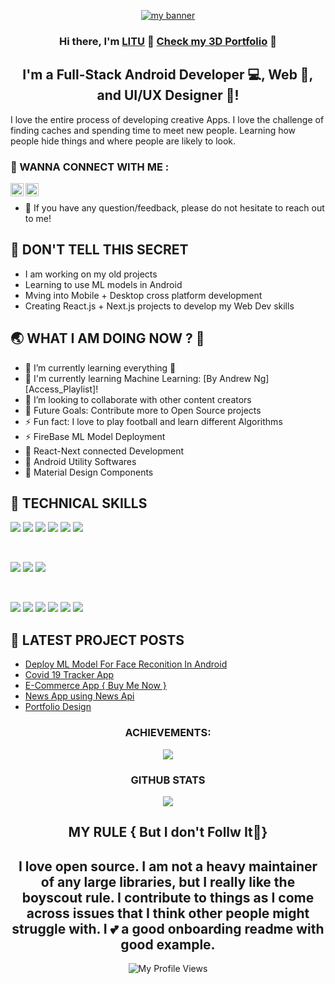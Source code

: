 <p align="center">
  <a href="" target="_blank" rel="noreferrer"><img src="https://user-images.githubusercontent.com/72146816/187273296-59bf975a-4b24-4cc4-8c7c-f597bc730f2f.png" alt="my banner"></a>

</p>

<h3 align="center">
Hi there, I'm <a href="https://prabhu-official.github.io/myportfoliowebsite/" target="_blank" rel="noreferrer">LITU</a> 👋
<a href="https://developer-prabhu.netlify.app/" target="_blank" rel="noreferrer">Check my 3D Portfolio</a> 👋
</h3>

<h2 align="center">
I'm a Full-Stack Android Developer 💻, Web 📸, and UI/UX Designer 🎨!
</h2> 

I love the entire process of developing creative Apps. I love the challenge of finding caches and spending time to meet new people. Learning how people hide things and where people are likely to look.

### 🤝 WANNA CONNECT WITH ME :

<a href="https://www.linkedin.com/in/prabhu-prasad-penthoi-73b870189"><img align="left" src="https://raw.githubusercontent.com/yushi1007/yushi1007/main/images/linkedin.svg" alt="Prabhu | LinkedIn" width="21px"/></a>
<a href="https://www.instagram.com/i_am_freak_treat"><img align="left" src="https://raw.githubusercontent.com/yushi1007/yushi1007/main/images/instagram.svg" alt="Prabhu | Instagram" width="21px"/></a>
</br>
- 💬 If you have any question/feedback, please do not hesitate to reach out to me!

## 🔭 DON'T TELL THIS SECRET

- I am working on my old projects
- Learning to use ML models in Android
- Mving into Mobile + Desktop cross platform development
- Creating React.js + Next.js projects to develop my Web Dev skills

## 🌏 WHAT I AM DOING NOW ? 🤔

- 🌱 I’m currently learning everything 🤣
- 🔭 I'm currently learning Machine Learning: [By Andrew Ng][Access_Playlist]!
- 👯 I’m looking to collaborate with other content creators
- 🥅 Future Goals: Contribute more to Open Source projects
- ⚡ Fun fact: I love to play football and learn different Algorithms
- ⚡ FireBase ML Model Deployment
- 🥅 React-Next connected Development
- 👯 Android Utility Softwares
- 🔭 Material Design Components

## 💼 TECHNICAL SKILLS

![](https://img.shields.io/badge/Code-React-informational?style=flat&logo=react&color=61DAFB)
![](https://img.shields.io/badge/Code-Redux-informational?style=flat&logo=Redux&color=764ABC)
![](https://img.shields.io/badge/Code-Ruby_on_Rails-informational?style=flat&logo=Ruby-On-Rails&color=CC0000)
![](https://img.shields.io/badge/Code-HTML5-informational?style=flat&logo=HTML5&color=E34F26)
![](https://img.shields.io/badge/Code-PostgreSQL-informational?style=flat&logo=PostgreSQL&color=336791)
![](https://img.shields.io/badge/Code-SQLite-informational?style=flat&logo=SQLite&color=003B57)

</br>

![](https://img.shields.io/badge/Style-Bootstrap-informational?style=flat&logo=Bootstrap&color=7952B3)
![](https://img.shields.io/badge/Style-CSS3-informational?style=flat&logo=CSS3&color=1572B6)
![](https://img.shields.io/badge/Style-styled--components-informational?style=flat&logo=styled-components&color=DB7093)


</br>

![](https://img.shields.io/badge/Tools-Figma-informational?style=flat&logo=Figma&color=F24E1E)
![](https://img.shields.io/badge/Tools-NPM-informational?style=flat&logo=NPM&color=CB3837)
![](https://img.shields.io/badge/Tools-Heroku-informational?style=flat&logo=Heroku&color=430098)
![](https://img.shields.io/badge/Tools-Netlify-informational?style=flat&logo=netlify&color=00C7B7)
![](https://img.shields.io/badge/Tools-Git-informational?style=flat&logo=Git&color=F05032)
![](https://img.shields.io/badge/Tools-GitHub-informational?style=flat&logo=GitHub&color=181717)

## 📝 LATEST PROJECT POSTS

- [Deploy ML Model For Face Reconition In Android](https://github.com/PRABHU-OFFICIAL/Face-Detector-App-using-FireBase-ML-Kit)
- [Covid 19 Tracker App](https://github.com/PRABHU-OFFICIAL/Covid_19_Tracker_App)
- [E-Commerce App { Buy Me Now }](https://github.com/PRABHU-OFFICIAL/BUYMENOW)
- [News App using News Api](https://github.com/PRABHU-OFFICIAL/NewsApp)
- [Portfolio Design](https://github.com/PRABHU-OFFICIAL/PRABHU-OFFICIAL)

<h3 align="center">ACHIEVEMENTS:</h3>

<p align="center"><image src = "https://camo.githubusercontent.com/943395c670908eb6067428c50910566c6090d18501e06b796fa459c95ca8cfc8/68747470733a2f2f6769746875622d70726f66696c652d74726f7068792e76657263656c2e6170702f3f757365726e616d653d73616d62697472616a267468656d653d64726163756c61"></p>

<h3 align="center">GITHUB STATS</h3> 

<p align="center"><image src = "https://github-readme-stats.vercel.app/api?username=PRABHU-OFFICIAL&&show_icons=true&title_color=ffffff&icon_color=bb2acf&text_color=daf7dc&bg_color=151515"></p>

<h2 align = "center">MY RULE { But I don't Follw It🤪}</h2>

<h2 align = "center">I love open source. I am not a heavy maintainer of any large libraries, but I really like the boyscout rule. I contribute to things as I come across issues that I think other people might struggle with. I 💕 a good onboarding readme with good example.</h2>

<div align="center">
      <img src="https://visitor-badge.glitch.me/badge?page_id=yushi1007.yushi1007" alt="My Profile Views"/>
</div>
